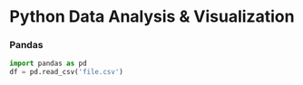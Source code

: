 # Python Data Analysis & Visualization 
### Pandas 
```python
import pandas as pd
df = pd.read_csv('file.csv')
```

